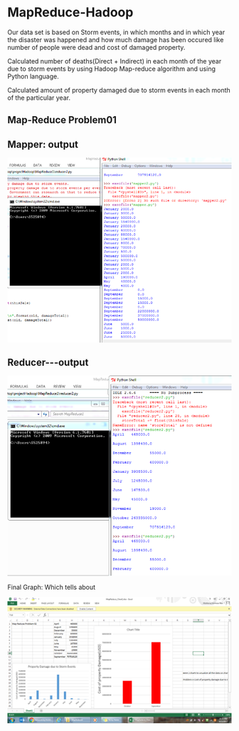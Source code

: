 # MapReduce-Hadoop

Our data set is based on Storm events, in which months and in which year the disaster was happened and how much damage has been occured like number of people were dead and cost of damaged property. 

Calculated number of deaths(Direct + Indirect) in each month of the year due to storm events by using
Hadoop Map-reduce algorithm and using Python language.

Calculated amount of property damaged due to storm events in each month of the particular year.


Map-Reduce Problem01
---------------------------------------------------------------------------------------------------------------------------------------
Mapper: output
--------------
![Alt Chart](https://github.com/SrinivasaRaoMakkena/MapReduce-Hadoop/blob/master/MapReduce1_Correct/MapperImage.PNG?raw=true "Mapper Output")

Reducer---output
----------------
![Alt Chart](https://github.com/SrinivasaRaoMakkena/MapReduce-Hadoop/blob/master/MapReduce1_Correct/reducerImage.PNG?raw=true "Reducer Output")

Final Graph: Which tells about 

![Alt Chart](https://github.com/SrinivasaRaoMakkena/MapReduce-Hadoop/blob/master/MapReduce1_Correct/graphImage1.PNG?raw=true "Bar Chart of  PROPERTY_DAMAGE vs Month")

